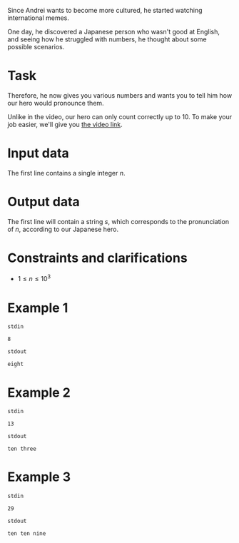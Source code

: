 Since Andrei wants to become more cultured, he started watching international memes.

One day, he discovered a Japanese person who wasn't good at English, and seeing how he struggled with numbers, he thought about some possible scenarios.

# Task

Therefore, he now gives you various numbers and wants you to tell him how our hero would pronounce them.

Unlike in the video, our hero can only count correctly up to $10$. To make your job easier, we'll give you [the video link](https://www.youtube.com/watch?v=cq01SLa6tFg).

# Input data

The first line contains a single integer $n$.

# Output data

The first line will contain a string $s$, which corresponds to the pronunciation of $n$, according to our Japanese hero.

# Constraints and clarifications

* $1 \leq n \leq 10^3$

# Example 1

`stdin`
```
8
```

`stdout`
```
eight
```

# Example 2

`stdin`
```
13
```

`stdout`
```
ten three 
```

# Example 3

`stdin`
```
29
```

`stdout`
```
ten ten nine
